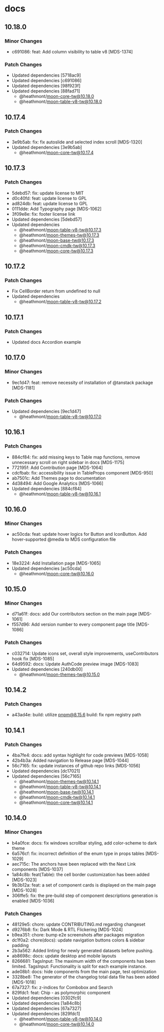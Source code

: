 # docs

## 10.18.0

### Minor Changes

- c691086: feat: Add column visibility to table v8 [MDS-1374]

### Patch Changes

- Updated dependencies [5718ac9]
- Updated dependencies [c691086]
- Updated dependencies [98f923f]
- Updated dependencies [88fad71]
  - @heathmont/moon-core-tw@10.18.0
  - @heathmont/moon-table-v8-tw@10.18.0

## 10.17.4

### Patch Changes

- 3e9b5ab: fix: fix autoslide and selected index scroll [MDS-1320]
- Updated dependencies [3e9b5ab]
  - @heathmont/moon-core-tw@10.17.4

## 10.17.3

### Patch Changes

- 5debd57: fix: update license to MIT
- d0c40fd: feat: update license to GPL
- ad824db: feat: update license to GPL
- 0111dde: Add Typography page [MDS-1062]
- 3f09e8e: fix: footer license link
- Updated dependencies [5debd57]
- Updated dependencies
  - @heathmont/moon-table-v8-tw@10.17.3
  - @heathmont/moon-themes-tw@10.17.3
  - @heathmont/moon-base-tw@10.17.3
  - @heathmont/moon-cmdk-tw@10.17.3
  - @heathmont/moon-core-tw@10.17.3

## 10.17.2

### Patch Changes

- Fix CellBorder return from undefined to null
- Updated dependencies
  - @heathmont/moon-table-v8-tw@10.17.2

## 10.17.1

### Patch Changes

- Updated docs Accordion example

## 10.17.0

### Minor Changes

- 9ec1d47: feat: remove necessity of installation of @tanstack package [MDS-1181]

### Patch Changes

- Updated dependencies [9ec1d47]
  - @heathmont/moon-table-v8-tw@10.17.0

## 10.16.1

### Patch Changes

- 884cf84: fix: add missing keys to Table map functions, remove unnecessary scroll on right sidebar in docs [MDS-1175]
- 772195f: Add Contribution page [MDS-1064]
- cdcfbab: fix: accessibility issue in TableProps component [MDS-950]
- ab7501c: Add Themes page to documentation
- 4d38494: Add Google Analytics [MDS-1066]
- Updated dependencies [884cf84]
  - @heathmont/moon-table-v8-tw@10.16.1

## 10.16.0

### Minor Changes

- ac50cda: feat: update hover logics for Button and IconButton. Add hover-supported @media to MDS configuration file

### Patch Changes

- 18e3224: Add Installation page [MDS-1065]
- Updated dependencies [ac50cda]
  - @heathmont/moon-core-tw@10.16.0

## 10.15.0

### Minor Changes

- d71a61f: docs: add Our contributors section on the main page [MDS-1061]
- f557d96: Add version number to every component page title [MDS-1086]

### Patch Changes

- c032714: Update icons set, overall style improvements, useContributors hook fix [MDS-1085]
- 64d9592: docs: Update AuthCode preview image [MDS-1083]
- Updated dependencies [240db00]
  - @heathmont/moon-themes-tw@10.15.0

## 10.14.2

### Patch Changes

- a43ad4e: build: utilize pnpm@8.15.6
  build: fix npm registry path

## 10.14.1

### Patch Changes

- 4ba7fe4: docs: add syntax highlight for code previews [MDS-1058]
- 42b4b3a: Added navigation to Release page [MDS-1044]
- 56c7165: fix: update instances of github repo links [MDS-1056]
- Updated dependencies [dc17021]
- Updated dependencies [56c7165]
  - @heathmont/moon-themes-tw@10.14.1
  - @heathmont/moon-table-v8-tw@10.14.1
  - @heathmont/moon-base-tw@10.14.1
  - @heathmont/moon-cmdk-tw@10.14.1
  - @heathmont/moon-core-tw@10.14.1

## 10.14.0

### Minor Changes

- b4a0fce: docs: fix windows scrollbar styling, add color-scheme to dark theme
- 6a576cf: fix: incorrect definition of the enum type in props tables [MDS-1029]
- aec715c: The anchors have been replaced with the Next Link components [MDS-1037]
- 1a84c8b: feat(Table): the cell border customization has been added [MDS-1023]
- 9b3b12a: feat: а set of component cards is displayed on the main page [MDS-1028]
- 306ffe5: fix: the pre-build step of component descriptions generation is enabled [MDS-1036]

### Patch Changes

- 48129e5: chore: update CONTRIBUTING.md regarding changeset
- d9276b8: fix: Dark Mode & RTL Flickering [MDS-1024]
- b9ea351: chore: bump e2e screenshots after packages migration
- dc1f0a2: chore(docs): update navigation buttons colors & sidebar padding
- 2b3a562: Added linting for newly generated datasets before pushing.
- ab8698c: docs: update desktop and mobile layouts
- 8266681: TagsInput: The maximum width of the components has been limited.
  TagsInput: Functionality is split for each example instance.
- ade08b1: docs: hide components from the main page, test optimization
- 3328be8: The generator of the changelog total data file has been added [MDS-1018]
- 67a7327: fix: z-indices for Combobox and Search
- 829fdc1: feat: Chip - as polymorphic component
- Updated dependencies [0302fc9]
- Updated dependencies [1a84c8b]
- Updated dependencies [67a7327]
- Updated dependencies [829fdc1]
  - @heathmont/moon-table-v8-tw@10.14.0
  - @heathmont/moon-core-tw@10.14.0
